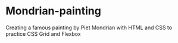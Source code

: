 # Mondrian-painting
Creating a famous painting by Piet Mondrian with HTML and CSS to practice CSS Grid and Flexbox
